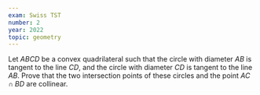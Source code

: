 ```yaml
---
exam: Swiss TST
number: 2
year: 2022
topic: geometry
---
```


Let $ABCD$ be a convex quadrilateral such that the circle with diameter $AB$ is tangent to the line $CD$, and the circle with diameter $CD$ is tangent to the line $AB$. Prove that the two intersection points of these circles and the point $AC\cap BD$ are collinear.
